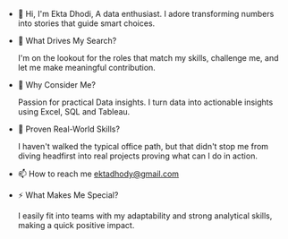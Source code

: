 - 👋 Hi, I'm Ekta Dhodi, A data enthusiast. I adore transforming numbers into stories that guide smart choices.
- 👀 What Drives My Search?
  
   I'm on the lookout for the roles that match my skills, challenge me, and let me make meaningful contribution.
- 🌱 Why Consider Me?
  
  Passion for practical Data insights. I turn data into actionable insights using Excel, SQL and Tableau.
- 💞️ Proven Real-World Skills?
  
  I haven't walked the typical office path, but that didn't stop me from diving headfirst into real projects proving what can I do in action.
- 📫 How to reach me ektadhody@gmail.com
- ⚡ What Makes Me Special?
  
  I easily fit into teams with my adaptability and strong analytical skills, making a quick positive impact.

<!---
ektad08/ektad08 is a ✨ special ✨ repository because its `README.md` (this file) appears on your GitHub profile.
You can click the Preview link to take a look at your changes.
--->
